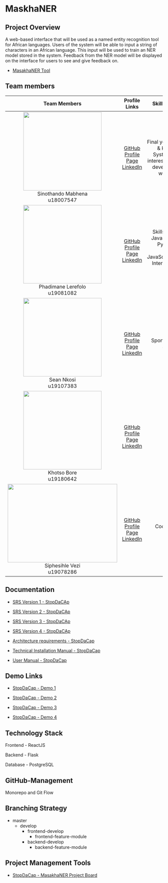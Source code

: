 # MaskhaNER

## Project Overview

A web-based interface that will be used as a named entity recognition tool for African languages. Users of the system will be able to input a string of characters in an African language. This input will be used to train an NER model stored in the system. Feedback from the NER model will be displayed on the interface for users to see and give feedback on.

- [MasakhaNER Tool](https://masakha-ner-fy8z8.ondigitalocean.app/)

## Team members

|                                                                                  **Team Members**                                                                                  |                                                                                      **Profile Links**                                                                                      |                                           **Skills & Interests**                                           |
| :--------------------------------------------------------------------------------------------------------------------------------------------------------------------------------: | :-----------------------------------------------------------------------------------------------------------------------------------------------------------------------------------------: | :--------------------------------------------------------------------------------------------------------: |
|                         <img src="https://avatars.githubusercontent.com/u/53974039?v=4" width="250" height="250"> <br/> Sinothando Mabhena <br/> u18007547                         | [GitHub](https://github.com/sinothandomabhena) <br/> [Profile Page](https://sinothandomabhena.github.io/) <br/> [LinkedIn](https://www.linkedin.com/in/sinothando-mabhena-2ab5301a9/) <br/> |   Final year Information & Knowledge Systems student interested in fullstack development and web design.   |
|                         <img src="https://avatars.githubusercontent.com/u/82508284?v=4" width="250" height="250"> <br/> Phadimane Lerefolo <br/> u19081082                         |                       [GitHub](https://github.com/u19081082) <br/> [Profile Page]() <br/> [LinkedIn](https://www.linkedin.com/in/phadimane-lerefolo-9388ab1a9/) <br/>                       | Skills: Java, C++, Javascript, HTML, Python, PHP, NodeJS, JavaScript,CSS,React Interests: AI, Data Science |
| <img src= "https://avatars.githubusercontent.com/u/73448777?s=400&u=73eedb33e1de74cf7d3912db93c0c909907a3257&v=4" width="250" height="250"> <br/> Sean Nkosi <br/> u19107383 <br/> |           [GitHub](https://github.com/siphoxnkosi) <br/> [Profile Page](https://siphoxnkosi.github.io/) <br/> [LinkedIn](https://www.linkedin.com/in/sean-nkosi-47b7901ba/) <br/>           |                                        Sports, Eating and Sleeping                                         |
|                            <img src="https://avatars.githubusercontent.com/u/82458587?v=4" width="250" height="250"> <br/> Khotso Bore <br/> u19180642                             |                         [GitHub](https://github.com/Khotso-Bore) <br/> [Profile Page]() <br/> [LinkedIn](https://www.linkedin.com/in/khotso-bore-42487620b/) <br/>                          |                                           Anime<br/> Coding<br/>                                           |
|                           <img src="https://avatars.githubusercontent.com/u/73443014?v=4" width="350" height="250"> <br/> Siphesihle Vezi<br/> u19078286                           |                       [GitHub](https://github.com/Siphesihle05) <br/> [Profile Page]() <br/> [LinkedIn](https://www.linkedin.com/in/siphesihle-vezi-471103210/) <br/>                       |                                           Coding, Music, Fiction                                           |

## Documentation

- [SRS Version 1 - StopDaCAp](https://drive.google.com/file/d/1vwcg0cf0iLb66tughppIMyYJJXOPRCmQ/view?usp=sharing)

- [SRS Version 2 - StopDaCAp](https://drive.google.com/file/d/1W7VcD3aDbkesO6wtPLqwU1DE3OHYBJ_k/view?usp=sharing)

- [SRS Version 3 - StopDaCAp](https://drive.google.com/file/d/1JLw7MORwYhoe5lMGbnOFxqr0KYe9BfV_/view?usp=sharing)

- [SRS Version 4 - StopDaCAp]()

- [Architecture requirements - StopDaCap](https://docs.google.com/document/d/18KUGhHu3Fjvr40h5DXKYnaO1FYh1Oi7Qg8m_osAix9U/edit?usp=sharing)

- [Technical Installation Manual - StopDaCap](https://drive.google.com/file/d/1r211IqysQYGpIEJYGTEo9Cl8KlPkBhi5/view?usp=sharing)

- [User Manual - StopDaCap](https://drive.google.com/file/d/1O_gWV3s0NPwuQITzyDAXyX9_u3udCgea/view?usp=sharing)

## Demo Links

- [StopDaCap - Demo 1](https://drive.google.com/file/d/1nY6zOI-pzEs0-Fn2sCIAineUekJEAGyV/view?usp=sharing)

- [StopDaCap - Demo 2](https://drive.google.com/file/d/1J1Yli8HXnUWk-BW7b4rEUhJUtx-BiG0e/view?usp=sharing)

- [StopDaCap - Demo 3](https://drive.google.com/file/d/1zhGoAeSDADg1Wf-EFukZqfNyTrqiF_UP/view?usp=sharing)

- [StopDaCap - Demo 4](https://drive.google.com/file/d/1B4ZiopojuVTGxoV0dDo6avp0NKysU1gk/view?usp=sharing)

## Technology Stack

<p>Frontend - ReactJS</p>
<p>Backend - Flask</p>
<p>Database - PostgreSQL</p>

## GitHub-Management

<p>Monorepo and Git Flow</p>

## Branching Strategy

- master
  - develop
    - frontend-develop
      - frontend-feature-module
    - backend-develop
      - backend-feature-module

## Project Management Tools

- [StopDaCap - MasakhaNER Project Board](https://github.com/COS301-SE-2021/MasakhaNER/projects/1)
